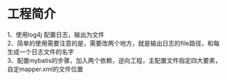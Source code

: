 # 工程简介
1、使用log4j 配置日志，输出为文件\
2、简单的使用需要注意的是，需要改两个地方，就是输出日志的file路径，和每生成一个日志文件的名字\
3、配置mybatis的步骤，加入两个依赖，逆向工程，主配置文件指定四大要素，自定mapper.xml的文件位置